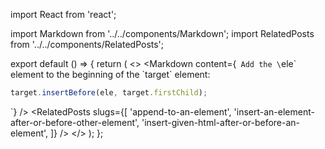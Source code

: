 import React from 'react';

import Markdown from '../../components/Markdown';
import RelatedPosts from '../../components/RelatedPosts';

export default () => {
    return (
<>
<Markdown
    content={`
Add the \`ele\` element to the beginning of the \`target\` element:

~~~ javascript
target.insertBefore(ele, target.firstChild);
~~~
`}
/>
<RelatedPosts
    slugs={[
        'append-to-an-element',
        'insert-an-element-after-or-before-other-element',
        'insert-given-html-after-or-before-an-element',
    ]}
/>
</>
    );
};
